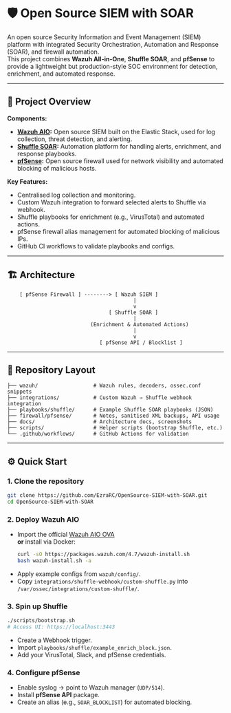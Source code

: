 # 🛡️ Open Source SIEM with SOAR

An open source Security Information and Event Management (SIEM) platform with integrated Security Orchestration, Automation and Response (SOAR), and firewall automation.  
This project combines **Wazuh All-in-One**, **Shuffle SOAR**, and **pfSense** to provide a lightweight but production-style SOC environment for detection, enrichment, and automated response.

---

## 🚀 Project Overview

**Components:**
- **[Wazuh AIO](https://wazuh.com/):** Open source SIEM built on the Elastic Stack, used for log collection, threat detection, and alerting.
- **[Shuffle SOAR](https://shuffler.io/):** Automation platform for handling alerts, enrichment, and response playbooks.
- **[pfSense](https://www.pfsense.org/):** Open source firewall used for network visibility and automated blocking of malicious hosts.

**Key Features:**
- Centralised log collection and monitoring.
- Custom Wazuh integration to forward selected alerts to Shuffle via webhook.
- Shuffle playbooks for enrichment (e.g., VirusTotal) and automated actions.
- pfSense firewall alias management for automated blocking of malicious IPs.
- GitHub CI workflows to validate playbooks and configs.

---

## 🏗️ Architecture

```
    [ pfSense Firewall ] --------> [ Wazuh SIEM ]
                                         |
                                         v
                                 [ Shuffle SOAR ]
                                         |
                           (Enrichment & Automated Actions)
                                         |
                                         v
                              [ pfSense API / Blocklist ]
```

---

## 📂 Repository Layout

```
├── wazuh/                  # Wazuh rules, decoders, ossec.conf snippets
├── integrations/           # Custom Wazuh → Shuffle webhook integration
├── playbooks/shuffle/      # Example Shuffle SOAR playbooks (JSON)
├── firewall/pfsense/       # Notes, sanitised XML backups, API usage
├── docs/                   # Architecture docs, screenshots
├── scripts/                # Helper scripts (bootstrap Shuffle, etc.)
└── .github/workflows/      # GitHub Actions for validation
```

---

## ⚙️ Quick Start

### 1. Clone the repository
```bash
git clone https://github.com/EzraRC/OpenSource-SIEM-with-SOAR.git
cd OpenSource-SIEM-with-SOAR
```

### 2. Deploy Wazuh AIO
- Import the official [Wazuh AIO OVA](https://documentation.wazuh.com/current/installation-guide/wazuh-indexer/virtual-machine.html)  
  **or** install via Docker:
  ```bash
  curl -sO https://packages.wazuh.com/4.7/wazuh-install.sh
  bash wazuh-install.sh -a
  ```
- Apply example configs from `wazuh/config/`.
- Copy `integrations/shuffle-webhook/custom-shuffle.py` into `/var/ossec/integrations/custom-shuffle/`.

### 3. Spin up Shuffle
```bash
./scripts/bootstrap.sh
# Access UI: https://localhost:3443
```
- Create a Webhook trigger.
- Import `playbooks/shuffle/example_enrich_block.json`.
- Add your VirusTotal, Slack, and pfSense credentials.

### 4. Configure pfSense
- Enable syslog → point to Wazuh manager (`UDP/514`).
- Install **pfSense API** package.
- Create an alias (e.g., `SOAR_BLOCKLIST`) for automated blocking.
